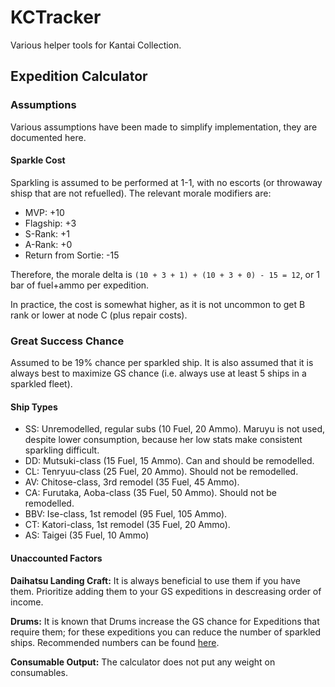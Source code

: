 # KCTracker

Various helper tools for Kantai Collection.

## Expedition Calculator

### Assumptions

Various assumptions have been made to simplify implementation, they are documented here.

#### Sparkle Cost

Sparkling is assumed to be performed at 1-1, with no escorts (or throwaway shisp that are not refuelled). The relevant morale modifiers are:

* MVP: +10
* Flagship: +3
* S-Rank: +1
* A-Rank: +0
* Return from Sortie: -15

Therefore, the morale delta is `(10 + 3 + 1) + (10 + 3 + 0) - 15 = 12`, or 1 bar of fuel+ammo per expedition.

In practice, the cost is somewhat higher, as it is not uncommon to get B rank or lower at node C (plus repair costs).

### Great Success Chance

Assumed to be 19% chance per sparkled ship. It is also assumed that it is always best to maximize GS chance (i.e. always use at least 5 ships in a sparkled fleet).

#### Ship Types

* SS: Unremodelled, regular subs (10 Fuel, 20 Ammo). Maruyu is not used, despite lower consumption, because her low stats make consistent sparkling difficult.
* DD: Mutsuki-class (15 Fuel, 15 Ammo). Can and should be remodelled.
* CL: Tenryuu-class (25 Fuel, 20 Ammo). Should not be remodelled.
* AV: Chitose-class, 3rd remodel (35 Fuel, 45 Ammo).
* CA: Furutaka, Aoba-class (35 Fuel, 50 Ammo). Should not be remodelled.
* BBV: Ise-class, 1st remodel (95 Fuel, 105 Ammo).
* CT: Katori-class, 1st remodel (35 Fuel, 20 Ammo).
* AS: Taigei (35 Fuel, 10 Ammo)

#### Unaccounted Factors

**Daihatsu Landing Craft:** It is always beneficial to use them if you have them. Prioritize adding them to your GS expeditions in descreasing order of income.

**Drums:** It is known that Drums increase the GS chance for Expeditions that require them; for these expeditions you can reduce the number of sparkled ships. Recommended numbers can be found [here](https://www.reddit.com/r/kancolle/wiki/intermediate#wiki_increasing_resource_gain).

**Consumable Output:** The calculator does not put any weight on consumables.
